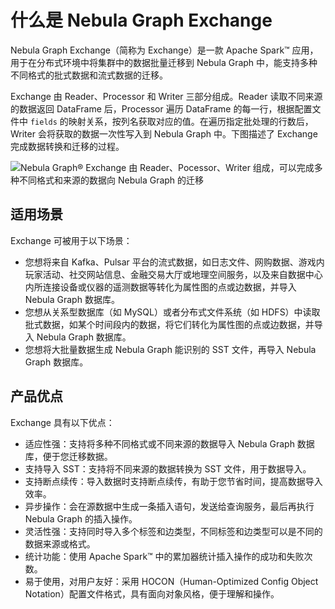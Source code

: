 # 什么是 Nebula Graph Exchange

Nebula Graph Exchange（简称为 Exchange）是一款 Apache Spark&trade; 应用，用于在分布式环境中将集群中的数据批量迁移到 Nebula Graph 中，能支持多种不同格式的批式数据和流式数据的迁移。

Exchange 由 Reader、Processor 和 Writer 三部分组成。Reader 读取不同来源的数据返回 DataFrame 后，Processor 遍历 DataFrame 的每一行，根据配置文件中 `fields` 的映射关系，按列名获取对应的值。在遍历指定批处理的行数后，Writer 会将获取的数据一次性写入到 Nebula Graph 中。下图描述了 Exchange 完成数据转换和迁移的过程。

![Nebula Graph&reg; Exchange 由 Reader、Pocessor、Writer 组成，可以完成多种不同格式和来源的数据向 Nebula Graph 的迁移](https://docs-cdn.nebula-graph.com.cn/nebula-java-tools-docs/ex-ug-001.png "Nebula Graph&reg; Exchange 转数据转换和迁移的过程")

## 适用场景

Exchange 可被用于以下场景：

- 您想将来自 Kafka、Pulsar 平台的流式数据，如日志文件、网购数据、游戏内玩家活动、社交网站信息、金融交易大厅或地理空间服务，以及来自数据中心内所连接设备或仪器的遥测数据等转化为属性图的点或边数据，并导入 Nebula Graph 数据库。
- 您想从关系型数据库（如 MySQL）或者分布式文件系统（如 HDFS）中读取批式数据，如某个时间段内的数据，将它们转化为属性图的点或边数据，并导入 Nebula Graph 数据库。
- 您想将大批量数据生成 Nebula Graph 能识别的 SST 文件，再导入 Nebula Graph 数据库。

## 产品优点

Exchange 具有以下优点：

- 适应性强：支持将多种不同格式或不同来源的数据导入 Nebula Graph 数据库，便于您迁移数据。
- 支持导入 SST：支持将不同来源的数据转换为 SST 文件，用于数据导入。
- 支持断点续传：导入数据时支持断点续传，有助于您节省时间，提高数据导入效率。
- 异步操作：会在源数据中生成一条插入语句，发送给查询服务，最后再执行 Nebula Graph 的插入操作。
- 灵活性强：支持同时导入多个标签和边类型，不同标签和边类型可以是不同的数据来源或格式。
- 统计功能：使用 Apache Spark&trade; 中的累加器统计插入操作的成功和失败次数。
- 易于使用，对用户友好：采用 HOCON（Human-Optimized Config Object Notation）配置文件格式，具有面向对象风格，便于理解和操作。
